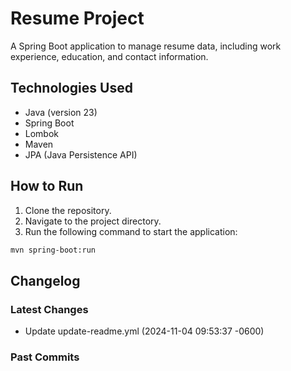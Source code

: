 # Resume Project

A Spring Boot application to manage resume data, including work experience, education, and contact information.

## Technologies Used
- Java (version 23)
- Spring Boot
- Lombok
- Maven
- JPA (Java Persistence API)

## How to Run
1. Clone the repository.
2. Navigate to the project directory.
3. Run the following command to start the application:
```sh
mvn spring-boot:run
```

## Changelog
### Latest Changes
- Update update-readme.yml (2024-11-04 09:53:37 -0600)
### Past Commits
